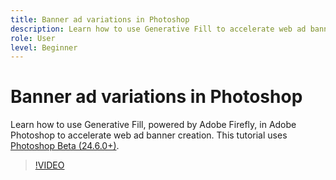 ```yaml
---
title: Banner ad variations in Photoshop
description: Learn how to use Generative Fill to accelerate web ad banner creation
role: User
level: Beginner
---
```

# Banner ad variations in Photoshop

Learn how to use Generative Fill, powered by Adobe Firefly, in Adobe Photoshop to accelerate web ad banner creation. This tutorial uses [Photoshop Beta (24.6.0+)](https://helpx.adobe.com/x-productkb/global/creative-cloud-beta.html).

>[!VIDEO](https://video.tv.adobe.com/v/3420791?quality=12&learn=on&hidetitle=true)
